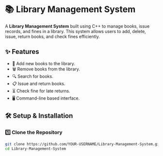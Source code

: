 # 📚 Library Management System

A **Library Management System** built using C++ to manage books, issue records, and fines in a library. This system allows users to add, delete, issue, return books, and check fines efficiently.

## ✨ Features

- 📖 Add new books to the library.
- 🗑️ Remove books from the library.
- 🔍 Search for books.
- 📋 Issue and return books.
- ⏳ Check fine for late returns.
- 🖥️ Command-line based interface.

## 🛠️ Setup & Installation

### 1️⃣ Clone the Repository
```sh
git clone https://github.com/YOUR-USERNAME/Library-Management-System.git
cd Library-Management-System
